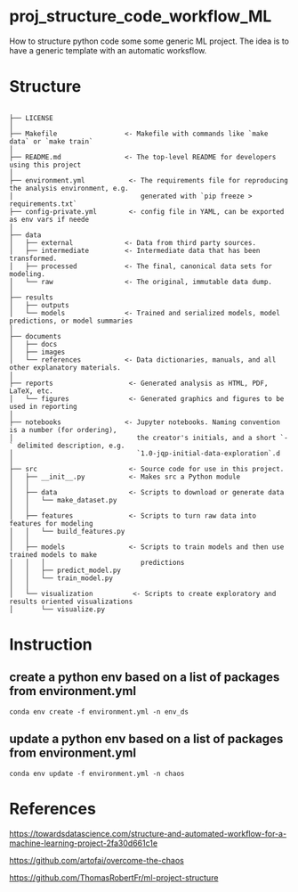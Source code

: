 # proj_structure_code_workflow_ML
How to structure python code some some generic ML project. The idea is to have a generic template with an automatic worksflow.


# Structure

```

├── LICENSE
│
├── Makefile                 <- Makefile with commands like `make data` or `make train`
│
├── README.md                <- The top-level README for developers using this project
│
├── environment.yml           <- The requirements file for reproducing the analysis environment, e.g.
│                                generated with `pip freeze > requirements.txt`
├── config-private.yml        <- config file in YAML, can be exported as env vars if neede
│
├── data
│   ├── external             <- Data from third party sources.
│   ├── intermediate         <- Intermediate data that has been transformed.
│   ├── processed            <- The final, canonical data sets for modeling.
│   └── raw                  <- The original, immutable data dump.
│
├── results
│   ├── outputs
│   └── models               <- Trained and serialized models, model predictions, or model summaries
│
├── documents
│   ├── docs
│   ├── images
│   └── references           <- Data dictionaries, manuals, and all other explanatory materials.
│
├── reports                   <- Generated analysis as HTML, PDF, LaTeX, etc.
│   └── figures               <- Generated graphics and figures to be used in reporting
│
├── notebooks                <- Jupyter notebooks. Naming convention is a number (for ordering),
│                               the creator's initials, and a short `-` delimited description, e.g.
│                               `1.0-jqp-initial-data-exploration`.d
│
├── src                       <- Source code for use in this project.
│   ├── __init__.py           <- Makes src a Python module
│   │
│   ├── data                  <- Scripts to download or generate data
│   │   └── make_dataset.py
│   │
│   ├── features              <- Scripts to turn raw data into features for modeling
│   │   └── build_features.py
│   │
│   ├── models                <- Scripts to train models and then use trained models to make
│   │   │                        predictions
│   │   ├── predict_model.py
│   │   └── train_model.py
│   │
│   └── visualization          <- Scripts to create exploratory and results oriented visualizations
│       └── visualize.py

```

# Instruction
## create a python env based on a list of packages from environment.yml
```conda env create -f environment.yml -n env_ds```

## update a python env based on a list of packages from environment.yml
```conda env update -f environment.yml -n chaos```


# References
https://towardsdatascience.com/structure-and-automated-workflow-for-a-machine-learning-project-2fa30d661c1e

https://github.com/artofai/overcome-the-chaos

https://github.com/ThomasRobertFr/ml-project-structure
